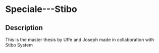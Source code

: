 # Speciale---Stibo

## Description
This is the master thesis by Uffe and Joseph made in collaboration with Stibo System
 
 